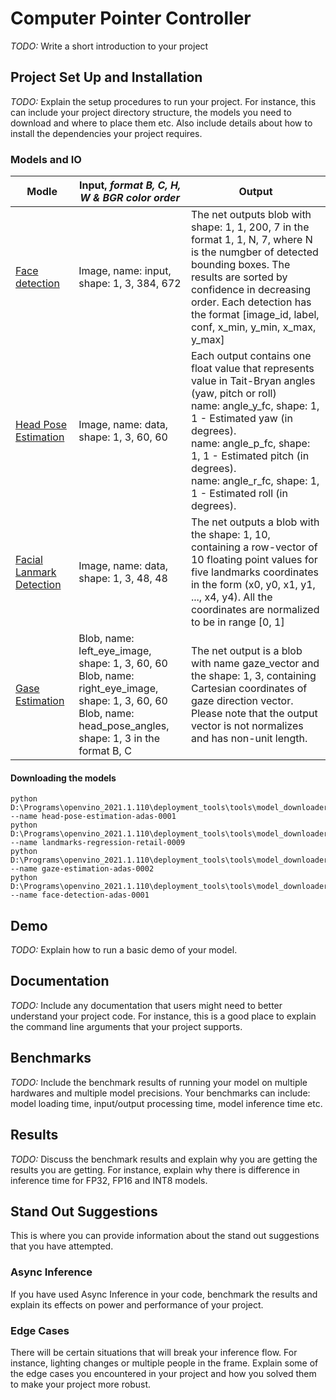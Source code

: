 # Computer Pointer Controller

*TODO:* Write a short introduction to your project

## Project Set Up and Installation
*TODO:* Explain the setup procedures to run your project. For instance, this can include your project directory structure, the models you need to download and where to place them etc. Also include details about how to install the dependencies your project requires.

### Models and IO
|Modle | Input, _format B, C, H, W & BGR color order_ | Output
|---|---|---|
| [Face detection](https://docs.openvinotoolkit.org/latest/omz_models_model_face_detection_adas_0001.html)  | Image, name: input, shape: 1, 3, 384, 672  |The net outputs blob with shape: 1, 1, 200, 7 in the format 1, 1, N, 7, where N is the numgber of detected bounding boxes. The results are sorted by confidence in decreasing order. Each detection has the format [image_id, label, conf, x_min, y_min, x_max, y_max] |
| [Head Pose Estimation](https://docs.openvinotoolkit.org/latest/omz_models_model_head_pose_estimation_adas_0001.html)  | Image, name: data, shape: 1, 3, 60, 60  |Each output contains one float value that represents value in Tait-Bryan angles (yaw, pitch or roll)</br> name: angle_y_fc, shape: 1, 1 - Estimated yaw (in degrees).</br> name: angle_p_fc, shape: 1, 1 - Estimated pitch (in degrees).</br> name: angle_r_fc, shape: 1, 1 - Estimated roll (in degrees).|
| [Facial Lanmark Detection](https://docs.openvinotoolkit.org/latest/omz_models_model_landmarks_regression_retail_0009.html)| Image, name: data, shape: 1, 3, 48, 48| The net outputs a blob with the shape: 1, 10, containing a row-vector of 10 floating point values for five landmarks coordinates in the form (x0, y0, x1, y1, ..., x4, y4). All the coordinates are normalized to be in range [0, 1]|
| [Gase Estimation](https://docs.openvinotoolkit.org/latest/omz_models_model_gaze_estimation_adas_0002.html) | Blob, name: left_eye_image, shape: 1, 3, 60, 60 </br> Blob, name: right_eye_image, shape: 1, 3, 60, 60 </br> Blob, name: head_pose_angles, shape: 1, 3 in the format B, C | The net output is a blob with name gaze_vector and the shape: 1, 3, containing Cartesian coordinates of gaze direction vector. Please note that the output vector is not normalizes and has non-unit length.|
#### Downloading the models
```
python D:\Programs\openvino_2021.1.110\deployment_tools\tools\model_downloader\downloader.py --name head-pose-estimation-adas-0001
python D:\Programs\openvino_2021.1.110\deployment_tools\tools\model_downloader\downloader.py --name landmarks-regression-retail-0009
python D:\Programs\openvino_2021.1.110\deployment_tools\tools\model_downloader\downloader.py --name gaze-estimation-adas-0002
python D:\Programs\openvino_2021.1.110\deployment_tools\tools\model_downloader\downloader.py --name face-detection-adas-0001
```
## Demo
*TODO:* Explain how to run a basic demo of your model.

## Documentation
*TODO:* Include any documentation that users might need to better understand your project code. For instance, this is a good place to explain the command line arguments that your project supports.

## Benchmarks
*TODO:* Include the benchmark results of running your model on multiple hardwares and multiple model precisions. Your benchmarks can include: model loading time, input/output processing time, model inference time etc.

## Results
*TODO:* Discuss the benchmark results and explain why you are getting the results you are getting. For instance, explain why there is difference in inference time for FP32, FP16 and INT8 models.

## Stand Out Suggestions
This is where you can provide information about the stand out suggestions that you have attempted.

### Async Inference
If you have used Async Inference in your code, benchmark the results and explain its effects on power and performance of your project.

### Edge Cases
There will be certain situations that will break your inference flow. For instance, lighting changes or multiple people in the frame. Explain some of the edge cases you encountered in your project and how you solved them to make your project more robust.
